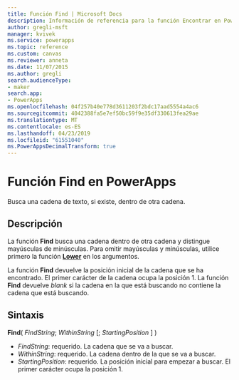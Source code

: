 ```yaml
---
title: Función Find | Microsoft Docs
description: Información de referencia para la función Encontrar en PowerApps, incluidos ejemplos y sintaxis
author: gregli-msft
manager: kvivek
ms.service: powerapps
ms.topic: reference
ms.custom: canvas
ms.reviewer: anneta
ms.date: 11/07/2015
ms.author: gregli
search.audienceType:
- maker
search.app:
- PowerApps
ms.openlocfilehash: 04f257b40e778d3611203f2bdc17aad5554a4ac6
ms.sourcegitcommit: 4042388fa5e7ef50bc59f9e35df330613fea29ae
ms.translationtype: MT
ms.contentlocale: es-ES
ms.lasthandoff: 04/23/2019
ms.locfileid: "61551040"
ms.PowerAppsDecimalTransform: true
---
```

# <a name="find-function-in-powerapps"></a>Función Find en PowerApps
Busca una cadena de texto, si existe, dentro de otra cadena.

## <a name="description"></a>Descripción
La función **Find** busca una cadena dentro de otra cadena y distingue mayúsculas de minúsculas. Para omitir mayúsculas y minúsculas, utilice primero la función **[Lower](function-lower-upper-proper.md)** en los argumentos.

La función **Find** devuelve la posición inicial de la cadena que se ha encontrado.  El primer carácter de la cadena ocupa la posición 1. La función **Find** devuelve *blank* si la cadena en la que está buscando no contiene la cadena que está buscando.

## <a name="syntax"></a>Sintaxis
**Find**( *FindString*; *WithinString* [; *StartingPosition* ] )

* *FindString*: requerido.  La cadena que se va a buscar.
* *WithinString*: requerido.  La cadena dentro de la que se va a buscar.
* *StartingPosition*: requerido.  La posición inicial para empezar a buscar.  El primer carácter ocupa la posición 1.

